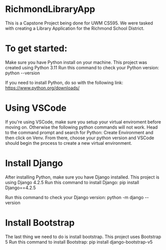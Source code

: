 # RichmondLibraryApp
This is a Capstone Project being done for UWM CS595. We were tasked with creating a Library Application for the Richmond School District.

# To get started:

Make sure you have Python install on your machine. This project was created using Python 3.11
Run this command to check your Python version:
python --version

If you need to install Python, do so with the following link:
https://www.python.org/downloads/

# Using VSCode
If you're using VSCode, make sure you setup your virtual enviroment before moving on. Otherwise the following python commands will not work.
Head to the command prompt and search for Python: Create Environment and then click on Venv.
From there, choose your python version and VSCode should begin the process to create a new virtual environment.

# Install Django
After installing Python, make sure you have Django installed. This project is using Django 4.2.5
Run this command to install Django:
pip install Django==4.2.5

Run this command to check your Django version:
python -m django --version

# Install Bootstrap
The last thing we need to do is install bootstrap. This project uses Bootstrap 5
Run this command to install Bootstrap:
pip install django-bootstrap-v5